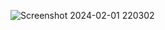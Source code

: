 ![Screenshot 2024-02-01 220302](https://github.com/40654065/swap/assets/152056569/b5e6f15b-aea8-4764-bb29-f967c14c9da9)
